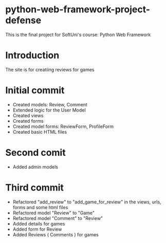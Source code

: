# python-web-framework-project-defense
This is the final project for SoftUni's course: Python Web Framework


# Introduction

The site is for creatiing reviews for games


# Initial commit

* Created models: Review, Comment
* Extended logic for the User Model
* Created views
* Created forms
* Created model forms: ReviewForm, ProfileForm
* Created basic HTML files


# Second comit

* Added admin models

# Third commit

* Refactored "add_review" to "add_game_for_review" in the views, urls, forms and some html files
* Refactored model "Review" to "Game"
* Refactored model "Comment" to "Review"
* Added details for games
* Added form for Review
* Added Reviews ( Comments ) for games
